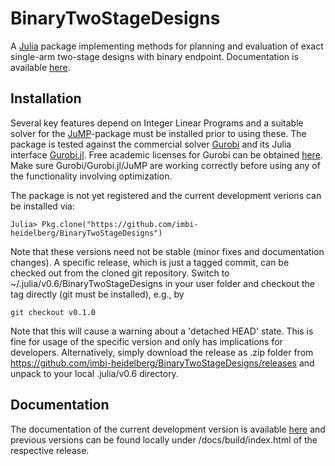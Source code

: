 # BinaryTwoStageDesigns

A [Julia](http://julialang.org) package implementing methods for planning and
evaluation of exact single-arm two-stage designs with binary
endpoint.
Documentation is available [here](https://imbi-heidelberg.github.io/BinaryTwoStageDesigns).

## Installation

Several key features depend on Integer Linear Programs and a suitable solver
for the [JuMP](https://github.com/JuliaOpt/JuMP.jl)-package must be installed
prior to using these.
The package is tested against the commercial solver
[Gurobi](http://www.gurobi.com/index) and its Julia interface
[Gurobi.jl](https://github.com/JuliaOpt/Gurobi.jl).
Free academic licenses for Gurobi can be obtained
[here](http://www.gurobi.com/academia/for-universities).
Make sure Gurobi/Gurobi.jl/JuMP are working correctly before using any of the
functionality involving optimization.

The package is not yet registered and the current development verions can be
installed via:

    Julia> Pkg.clone("https://github.com/imbi-heidelberg/BinaryTwoStageDesigns")

Note that these versions need not be stable (minor fixes and documentation changes). 
A specific release, which is just a tagged commit, can be checked out from the
cloned git repository.
Switch to  ~/.julia/v0.6/BinaryTwoStageDesigns in your user folder and checkout the tag 
directly (git must be installed), e.g., by

    git checkout v0.1.0

Note that this will cause a warning about a 'detached HEAD' state. This is
fine for usage of the specific version and only has implications for developers.
Alternatively, simply download the release as .zip folder from 
https://github.com/imbi-heidelberg/BinaryTwoStageDesigns/releases and unpack to your
local .julia/v0.6 directory.



## Documentation

The documentation of the current development version is available
[here](https://imbi-heidelberg.github.io/BinaryTwoStageDesigns) and previous
versions can be found locally under /docs/build/index.html of the
respective release.

